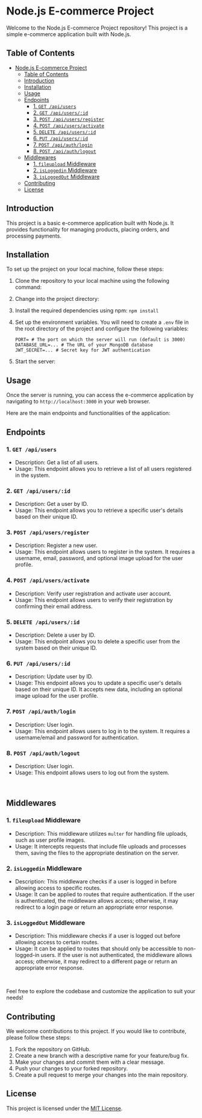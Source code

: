 # Node.js E-commerce Project

Welcome to the Node.js E-commerce Project repository! This project is a simple e-commerce application built with Node.js.

## Table of Contents

- [Node.js E-commerce Project](#nodejs-e-commerce-project)
  - [Table of Contents](#table-of-contents)
  - [Introduction](#introduction)
  - [Installation](#installation)
  - [Usage](#usage)
  - [Endpoints](#endpoints)
    - [1. `GET /api/users`](#1-get-apiusers)
    - [2. `GET /api/users/:id`](#2-get-apiusersid)
    - [3. `POST /api/users/register`](#3-post-apiusersregister)
    - [4. `POST /api/users/activate`](#4-post-apiusersactivate)
    - [5. `DELETE /api/users/:id`](#5-delete-apiusersid)
    - [6. `PUT /api/users/:id`](#6-put-apiusersid)
    - [7. `POST /api/auth/login`](#7-post-apiauthlogin)
    - [8. `POST /api/auth/logout`](#8-post-apiauthlogout)
  - [Middlewares](#middlewares)
    - [1. `fileupload` Middleware](#1-fileupload-middleware)
    - [2. `isLoggedin` Middleware](#2-isloggedin-middleware)
    - [3. `isLoggedOut` Middleware](#3-isloggedout-middleware)
  - [Contributing](#contributing)
  - [License](#license)

## Introduction

This project is a basic e-commerce application built with Node.js. It provides functionality for managing products, placing orders, and processing payments.

## Installation

To set up the project on your local machine, follow these steps:

1. Clone the repository to your local machine using the following command:

2. Change into the project directory:

3. Install the required dependencies using npm: `npm install`

4. Set up the environment variables. You will need to create a `.env` file in the root directory of the project and configure the following variables:

    ```
    PORT= # The port on which the server will run (default is 3000)
    DATABASE_URL=... # The URL of your MongoDB database
    JWT_SECRET=... # Secret key for JWT authentication
    ```

5. Start the server:

## Usage

Once the server is running, you can access the e-commerce application by navigating to `http://localhost:3000` in your web browser.

Here are the main endpoints and functionalities of the application:

## Endpoints

### 1. `GET /api/users`

- Description: Get a list of all users.
- Usage: This endpoint allows you to retrieve a list of all users registered in the system.

### 2. `GET /api/users/:id`

- Description: Get a user by ID.
- Usage: This endpoint allows you to retrieve a specific user's details based on their unique ID.

### 3. `POST /api/users/register`

- Description: Register a new user.
- Usage: This endpoint allows users to register in the system. It requires a username, email, password, and optional image upload for the user profile.

### 4. `POST /api/users/activate`

- Description: Verify user registration and activate user account.
- Usage: This endpoint allows users to verify their registration by confirming their email address.

### 5. `DELETE /api/users/:id`

- Description: Delete a user by ID.
- Usage: This endpoint allows you to delete a specific user from the system based on their unique ID.

### 6. `PUT /api/users/:id`

- Description: Update user by ID.
- Usage: This endpoint allows you to update a specific user's details based on their unique ID. It accepts new data, including an optional image upload for the user profile.

### 7. `POST /api/auth/login`

- Description: User login.
- Usage: This endpoint allows users to log in to the system. It requires a username/email and password for authentication.

### 8. `POST /api/auth/logout`

- Description: User login.
- Usage: This endpoint allows users to log out from the system.

</br>

## Middlewares

### 1. `fileupload` Middleware

- Description: This middleware utilizes `multer` for handling file uploads, such as user profile images.
- Usage: It intercepts requests that include file uploads and processes them, saving the files to the appropriate destination on the server.

### 2. `isLoggedin` Middleware

- Description: This middleware checks if a user is logged in before allowing access to specific routes.
- Usage: It can be applied to routes that require authentication. If the user is authenticated, the middleware allows access; otherwise, it may redirect to a login page or return an appropriate error response.

### 3. `isLoggedOut` Middleware

- Description: This middleware checks if a user is logged out before allowing access to certain routes.
- Usage: It can be applied to routes that should only be accessible to non-logged-in users. If the user is not authenticated, the middleware allows access; otherwise, it may redirect to a different page or return an appropriate error response.


</br>

Feel free to explore the codebase and customize the application to suit your needs!

## Contributing

We welcome contributions to this project. If you would like to contribute, please follow these steps:

1. Fork the repository on GitHub.
2. Create a new branch with a descriptive name for your feature/bug fix.
3. Make your changes and commit them with a clear message.
4. Push your changes to your forked repository.
5. Create a pull request to merge your changes into the main repository.

## License

This project is licensed under the [MIT License](LICENSE).
